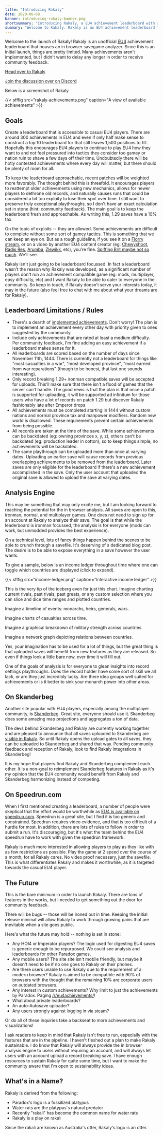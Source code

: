 ```yaml
---
title: "Introducing Rakaly"
date: 2020-06-08
banner: introducing-rakaly-banner.png
shortsummary: "Introducing Rakaly, a EU4 achievement leaderboard with savegame analysis. See goals, limitations, and future of Rakaly."
summary: "Welcome to Rakaly. Rakaly is an EU4 achievement leaderboard that houses an in browser savegame analyzer. This post covers the goals, limitations and future of Rakaly. If you'd like a hand in shaping Rakaly, join the discussion!"
---
```


Welcome to the launch of Rakaly! Rakaly is an unofficial [EU4](https://eu4.paradoxwikis.com/Europa_Universalis_4_Wiki) achievement leaderboard that
houses an in browser savegame analyzer. Since this is an initial launch,
things are pretty limited. Many achievements aren't implemented, but I didn't
want to delay any longer in order to receive community feedback.

[Head over to Rakaly](/eu4)

[Join the discussion over on Discord](https://discord.gg/rCpNWQW)

Below is a screenshot of Rakaly

{{< sfffig src="rakaly-achievements.png" caption="A view of available achievements" >}}

## Goals

Create a leaderboard that is accessible to casual EU4 players. There are around
300 achievements in EU4 and even if only half make sense to construct a top 10
leaderboard for that still leaves 1,500 positions to fill. Hopefully this
encourages EU4 players to continue to play EU4 how they want to and not feel
pressured into tactics they consider too gamey or nation ruin to shave a few
days off their time. Undoubtedly there will be hotly contested achievements
where every day will matter, but there should be plenty of room for all.

To keep the leaderboard approachable, recent patches will be weighted
more favorably. The thought behind this is threefold. It encourages players to
reattempt older achievements using new mechanics, allows for newer players to
dethrone old records, and naturally causes runs that could be considered a bit
too exploity to lose their spot over time. I still want to preserve truly
exceptional playthroughs, so I don't have an exact calculation set in stone
(hint: community feedback). The main goal is to keep the leaderboard fresh and
approachable. As writing this, 1.29 saves have a 10% tax.

On the topic of exploits -- they are allowed. Some achievements are difficult
to complete without some sort of gamey tactics. This is something that we can
keep an eye on. But as a rough guideline, if you see it on a [Florry
stream](https://www.twitch.tv/florryworry), or on a video by another EU4 content
creator
(eg: [Chewyshoot](https://www.youtube.com/channel/UC9DPjZJWe977Omwjuak3TGg), [Radio Res](https://www.youtube.com/channel/UCkzlzDPjO4oqppnwRsWateg), [Arumba](https://www.youtube.com/user/arumba07), [Zlewikk](https://www.youtube.com/user/Charl1eSheen7), etc), you're fine. [Spiffing Brit maybe not so much](https://www.youtube.com/watch?v=rJYz5yydVqo). We'll see.

Rakaly isn't just going to be leaderboard focussed. In fact a leaderboard
wasn't the reason why Rakaly was developed, as a significant number of players
don't run an achievement compatible game (eg: mods, multiplayer, easy
difficulty, etc) and I want Rakaly to be able to cater to everyone in the
community. So keep in touch, if Rakaly doesn't serve your interests today, it
may in the future (also feel free to chat with me about what your dreams are
for Rakaly).

## Leaderboard Limitations / Rules

- There's a dearth of [implemented achievements](/eu4/achievements). Don't
  worry! The plan is to implement an achievement every other day with priority
  given to ones suggested by the community.
- Include only achievements that are rated at least a medium difficulty. Per
  community feedback, I'm fine adding an easy achievement if a leaderboard makes
  sense for it.
- All leaderboards are scored based on the number of days since November 11th,
  1444. There is currently not a leaderboard for things like "most casualties
  in a war", "most developed province", "most earned from war reparations"
  (though to be honest, that last one sounds interesting).
- Only record breaking 1.29+ ironman compatible saves will be accepted for uploads.
  This'll make sure that there isn't a flood of games that the server can't
  handle. The good news is that the plan is that once a patch is supported for
  uploading, it will be supported ad infinitum for those users who have a lot
  of records on patch 1.29 but discover Rakaly fashionably late after Emperor
  drops
- All achievements must be completed starting in 1444 without custom nations
  and normal province tax and manpower modifiers. Random new world is
  disallowed. These requirements prevent certain achievements from being
  possible.
- All records are taken at the time of the save. While some achievements can be
  backdated (eg: owning provinces x, y, z), others can't be backdated (eg:
  production leader in cotton), so to keep things simple, no achievements will
  be backdated.
- The same playthrough can be uploaded more than once at varying dates.
  Uploading an earlier save will cause records from previous overlapping
  achievements to be removed from the leaderboard. Later saves are only
  eligible for the leaderboard if there's a new achievement accomplished in the
  save. Only the user account that uploaded the original save is allowed to
  upload the save at varying dates.

## Analysis Engine

This may be something that may only excite me, but I am looking forward to
reaching the potential for the in browser analysis. All saves are open to
this, ironman, normal, and multiplayer games. One does not need to sign up for
an account at Rakaly to analyze their save. The goal is that while the leaderboard is
ironman focussed, the analysis is for everyone (mods can work, but unmodded
provides the best experience).

On a technical level, lots of fancy things happen behind the scenes to be able
to crunch through a savefile. It's deserving of a dedicated blog
post. The desire is to be able to expose everything in a save however the
user wants.

To give a sample, below is an income ledger throughout time where one can
toggle which countries are displayed (click to expand).

{{< sfffig src="income-ledger.png" caption="Interactive income ledger" >}}

This is the very tip of the iceberg even for just this chart. Imagine charting
current rivals, past rivals, past greats, or any custom selection where you
can slice and dice time ranges and plotted countries.

Imagine a timeline of events: monarchs, heirs, generals, wars.

Imagine charts of casualties across time.

Imagine a graphical breakdown of military strength across countries.

Imagine a network graph depicting relations between countries.

Yes, your imagination has to be used for a lot of things, but the great thing
is that uploaded saves will benefit from new features as they are released. So even if things look a little bare now, over time it will fill out.

One of the goals of analysis is for everyone to glean insights into record
settings playthroughs. Does the record holder have some sort of skill we all
lack, or are they just incredibly lucky. Are there idea groups well suited for
achievements or is it better to sink your monarch power into other areas.

## On Skanderbeg

Another site popular with EU4 players, especially among the multiplayer
community, is [Skanderbeg](https://skanderbeg.pm/). Great site, everyone should
use it. Skanderbeg does some amazing map projections and aggregates a ton of
data.

The devs behind Skanderbeg and Rakaly are currently working together and are pleased to announce that all saves uploaded to Skanderbeg are [visible in Rakaly](/eu4/skanderbeg). So until Rakaly opens the upload gates to all saves, they can be uploaded to Skanderbeg and shared that way. Pending community feedback and reception of Rakaly, look to find Rakaly integrations in Skanderbeg!

It is my hope that players find Rakaly and Skanderbeg complement each other.
It is a non-goal to reimplement Skanderbeg features in Rakaly as it's my
opinion that the EU4 community would benefit from Rakaly and Skanderbeg
harmonizing instead of competing.

## On Speedrun.com

When I first mentioned creating a leaderboard, a number of people were
skeptical that the effort would be worthwhile as [EU4 is available on
speedrun.com](https://www.speedrun.com/eu4). Speedrun is a great site, but I
find it is too generic and constrained. Speedrun requires video evidence, and
that is too difficult of a hurdle for most. In addition, there are lots of
rules to follow in order to submit a run. It's discouraging, but it's what the
team behind the EU4 speedrun have to work with given the speedrun framework.

Rakaly is much more interested in allowing players to play as they like with as
few restrictions as possible. Play the game at 2 speed over the course of a
month, for all Rakaly cares. No video proof necessary, just the savefile. This
is what differentiates Rakaly and makes it worthwhile, as it is targeted
towards the casual EU4 player.

## The Future

This is the bare minimum in order to launch Rakaly. There are tons of features
in the works, but I needed to get something out the door for community
feedback.

There will be bugs -- those will be ironed out in time. Keeping the initial
release minimal will allow Rakaly to work through growing pains that are inevitable
when a site goes public.

Here's what the future may hold -- nothing is set in stone:

- Any HOI4 or Imperator players? The logic used for digesting EU4 saves is generic enough to be repurposed. We could see analysis and leaderboards for other Paradox games.
- Any mobile users? The site site isn't mobile friendly, but maybe it doesn't need to be if no one goes to Rakaly on their phones.
- Are there users unable to use Rakaly due to the requirement of a modern browser? Rakaly is aimed to be compatible with 90% of browsers with the thought that the remaining 10% are corporate users on outdated browsers.
- Any interest in custom achievements? Why limit to just the achievements by Paradox. Paging [/r/eu4achievements/](https://www.reddit.com/r/eu4achievements)!
- What about private leaderboards?
- An auto-Autosave uploader?
- Any users strongly against logging in via steam?

Or do all of these inquiries take a backseat to more achievements and visualizations!

I ask readers to keep in mind that Rakaly isn't free to run, especially with
the features that are in the pipeline. I haven't fleshed out a plan to make Rakaly
sustainable. I do know that Rakaly will always provide the in browser analysis
engine to users without requiring an account, and will always let users with an
account upload a record breaking save. I have enough resources to sustain
Rakaly for quite some time, but I want to make the community aware that I'm
open to sustainability ideas.

## What's in a Name?

Rakaly is derived from the following:

 - Paradox's logo is a fossilized platypus
 - Water rats are the platypus's natural predator
 - Recently "rakali" has become the common name for water rats
 - Rakaly is a play on rakali

Since the rakali are known as Australia's otter, Rakaly's logo is an otter.
